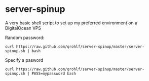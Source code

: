 server-spinup
=============

A very basic shell script to set up my preferred environment on a DigitalOcean VPS

Random password:

    curl https://raw.github.com/qrohlf/server-spinup/master/server-spinup.sh | bash
    
Specify a pasword

    curl https://raw.github.com/qrohlf/server-spinup/master/server-spinup.sh | PASS=mypassword bash
